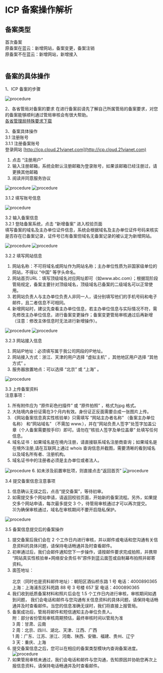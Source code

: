﻿<properties
	pageTitle="原备案不在蓝云-新增网站 | Azure"
	description="ICP 备案类型为原备案不在蓝云的新增网站操作流程"
	services="icp-backup"
	documentationCenter=""
	authors="will"
	manager="edwinc"
	editor=""
	tags="icp"/>

<tags
	ms.service="icp-backup"
	ms.workload=""
	ms.tgt_pltfrm=""
	ms.devlang="na"
	ms.topic="article"
	ms.date="02/2017"
	wacn.date="02/2017"
	wacn.lang="cn" 
	ms.author="will"/>


# ICP 备案操作解析

## 备案类型

首次备案</br>
原备案在蓝云：新增网站，备案变更，备案注销</br>
原备案不在蓝云：新增网站，新增接入
</br>
</br>

## 备案的具体操作
1、ICP 备案的步骤

![procedure](./media/6-1.png)
</br>

2、各省管局对备案的要求
在进行备案前请先了解自己所属管局的备案要求，对您的备案能够顺利通过管局审核会有很大帮助。</br>
[各省管理局特殊要求下载](//wacndevelop.blob.core.chinacloudapi.cn/marketing-resource/documents/special-request.pdf)
</br>


3、备案具体操作</br>
3.1 注册账号</br>
3.1.1 注册备案账号</br>
登录网站 [http://icp.cloud.21vianet.com](http://icp.cloud.21vianet.com) </br>
1)	点击 “注册用户”</br>
2)	输入注册邮箱，系统会默认注册邮箱为登录账号，如果该邮箱已经注册过，请更换其他邮箱</br>
3)	阅读并同意服务协议</br>


![procedure](./media/6-2.png)
![procedure](./media/6-3.png)
</br>

3.1.2 填写账号信息

![procedure](./media/6-4.png)
</br>

3.2 输入备案信息</br>
3.2.1 登陆备案系统，点击 “新增备案” 进入校验页面</br>
填写备案的域名及主办单位证件信息，系统会根据域名及主办单位证件号码来核实是否存在已备案记录，证件号已有备案但域名无备案记录的被认定为新增网站。

![procedure](./media/6-5.png)
![procedure](./media/6-6.png)
</br>

3.2.2 填写网站信息</br>
1)	网站名称：不可将域名或网址作为网站名称；主办单位性质为非国家级单位的网站，不得以 “中国” 等字头命名。</br>
2)	网站首页URL：填写顶级域名对应网址即可（如www.abc.com）；根据现阶段管局规定，备案主要针对顶级域名，顶级域名已备案的二级域名可以正常使用。</br>
3)	若网站负责人与主办单位负责人非同一人，请分别填写他们的手机号码和电子邮件，且二者信息不可相同。</br>
4)	新增网站时，建议先查看主办单位信息，若主办单位信息与实际情况不符，需先修改主办单位信息，进行备案变更操作；备案变更管局审核通过后再新增（注意：修改主体信息时无法进行新增操作）。


![procedure](./media/6-7.png)
![procedure](./media/6-8.png)
</br>

3.2.3 网站接入信息</br>
1)	网站IP地址：必须填写属于我公司网段的IP地址。</br>
2)	网站接入方式：浙江、天津的用户选择 “虚拟主机” ，其他地区用户选择 “其他方式” 。</br>
3)	服务器放置地点：可以选择 “北京” 或 “上海” 。


![procedure](./media/6-9.png)
</br>

3.3 上传备案资料</br>
注意事项：</br>

1)	所有附件应为 “原件彩色扫描件” 或 “原件拍照” ，格式为jpg 格式。</br>
2)	大陆境内身份证需在3个月内有效。身份证正反面需要合成一张图片上传。</br>
3)	《网站备案信息真实性核验单》只需填写 “网站主办者名称” （备案主办单位名称） 和“网站域名” （不需加 www.），并在“网站负责人签字”处签字加盖公章（个人备案需要按手印）即可。请勿在“核验人签字及单位盖章” 处填写任何信息。</br>
4)	域名证书：如果域名是在境内注册，请直接联系域名注册商查询；如果域名是在境外注册,请在互联网上通过 whois 查询信息并截图，需要清晰的看到域名以及域名所有者、注册机构。</br>
5)	域名证书中的注册者必须是主办单位或者法人。

 ![procedure](./media/6-10.png)
 6. 如未涉及前置审批项，则直接点击“返回首页”
 ![procedure](./media/6-11.png)
</br>

3.4 提交备案信息注意事项</br>
1)	信息确认无误之后，点击“提交备案”，等待初审。</br>
2)	如需提交多个网站申请，请返回校验页面，开始新的备案流程。另外，如果提交多个网站申请，每次最多提交 3 个，待管局审核通过才可以再次提交。  </br>
3)为确保审核通过，域名在审核期间不要开启隐私保护。


![procedure](./media/6-12.png)
</br>

3.5 备案信息提交后的备案操作</br>

 1. 提交备案后我们会在 2 个工作日内进行审核，并以邮件或电话和您沟通有关信息资料的具体问题，请保持电话畅通并及时查看邮件。</br>
 2. 初审通过后，我们会邮件通知您下一步操作，请按邮件要求完成拍照，并携带 “网站真实性核验单+网络安全责任书”原件到蓝云面签或自制幕布拍照并邮寄资料。</br>
 3. 面签地址：</br>	
    北京（同时也是资料邮件地址）：朝阳区酒仙桥东路 1 号 电话：4000890365 </br>
    上海：上海浦东区科苑路 88 号 3 号楼 657 室 电话：4000890365 </br>
 4. 我们收到纸质备案材料和照片后会在 1.5 个工作日内进行审核，审核期间如遇到问题， 我们会电话和邮件与您沟通有关信息资料的具体问题，请保持电话畅通并及时查看邮件。当您的信息准确无误时，我们将直接上报管局。</br>
 5. 备案成功后，管局将邮件和短信通知主办单位负责人。</br>
    附：部分省份管局审核周期预估，最终审核时间以管局为准</br>
    3 周：甘肃、云南</br>
    2 周：北京、四川、湖北、天津、江西、广西</br>
    1 周：广东、江苏、浙江、河南、陕西、安徽、福建、贵州、辽宁</br>
    3 天：重庆、上海</br>
 6. 提交备案信息之后，您可以在相应的备案类型模块内查询备案进度。 ![procedure](./media/6-13.png) </br>
 7. 如果管局审核未通过，我们会电话和邮件与您沟通，告知原因并协助您再次上报信息资料，请保持电话畅通并及时查看邮件。

</br>
</br>
